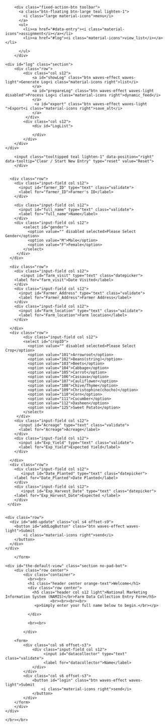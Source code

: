 <!DOCTYPE html>
<html lang="en">
<head>
	
  <meta http-equiv="Content-Type" content="text/html; charset=UTF-8"/>
  <meta name="viewport" content="width=device-width, initial-scale=1, maximum-scale=1.0"/>
  <link rel="icon" href="favicon.ico" type="image/x-icon" />  
	<link rel="apple-touch-icon" href="imgs/hello-icon-152.png">   
	<meta name="theme-color" content="white"/>  
	<meta name="apple-mobile-web-app-capable" content="yes">  
	<meta name="apple-mobile-web-app-status-bar-style" content="black"> 
	<meta name="apple-mobile-web-app-title" content="NAMIS DEF"> 
	<meta name="msapplication-TileImage" content="imgs/hello-icon-144.png">  
	<meta name="msapplication-TileColor" content="#FFFFFF">
  <title>NAMIS - CROP DATA COLLECTION FORM</title>

  <link rel="manifest" href="/namispwa.github.io/pwa.webmanifest">
  <!-- CSS  -->
  <link href="https://fonts.googleapis.com/icon?family=Material+Icons" rel="stylesheet">
  <link href="css/materialize.css" type="text/css" rel="stylesheet" media="screen,projection"/>
  <link href="css/style.css" type="text/css" rel="stylesheet" media="screen,projection"/>
</head>
<body>

<!--
	<div class="navbar-fixed">
	  <nav class="light-green lighten-1" role="navigation">
		<div class="nav-wrapper container"><a id="logo-container" href="#" class="brand-logo"><img src="imgs/hello-icon-152.png"></a>
		  <ul class="right hide-on-med-and-down">
			<li><a href="#data-entry">Form<i class="material-icons right">assignment</i></a></li>
			<li><a href="#log">Log<i class="material-icons right">view_list</i></a></li>
			
		  </ul>

		  <ul id="nav-mobile" class="sidenav">
			<li><a href="#data-entry">Form<i class="material-icons right">assignment</i></a></li>
			<li><a href="#log">Log<i class="material-icons right">view_list</i></a></li>
		  </ul>
		  <a href="#" data-target="nav-mobile" class="sidenav-trigger"><i class="material-icons">menu</i></a>
		</div>
	  </nav>
	</div>
	
-->

	
		<div class="fixed-action-btn toolbar">
		  <a class="btn-floating btn-large teal lighten-1">
			<i class="large material-icons">menu</i>
		  </a>
		  <ul>
			<li><a href="#data-entry"><i class="material-icons">assignment</i></a></li>
			<li><a href="#log"><i class="material-icons">view_list</i></a></li>
	
		  </ul>
		</div>
			  


<div class="container">
<main role="main" class="app">

  	<div id="log" class="section">
		<div class="row">
			<div class="col s12">
				<a id="showLog" class="btn waves-effect waves-light">Generate Log<i class="material-icons right">list</i>
				</a>
				<a id="prepareLog" class="btn waves-effect waves-light disabled">Process Log<i class="material-icons right">dynamic_feed</i>
				</a>
				 <a id="export" class="btn waves-effect waves-light ">Export<i class="material-icons right">save_alt</i>
				</a>
			 </div>
			<div class="col s12">
				<div id="LogList">

				</div>
			</div>
		</div>
	</div>
   
   
   <div id="data-entry" class="section">

   <div class="row">
    <form id="entry-form" class="col s12">
		<div class="row">
			
		<input class="tooltipped teal lighten-1" data-position="right" data-tooltip="Clear / Start New Entry" type="reset" value="Reset">
		</div>

	
	  <div class="row">
		<div class="input-field col s12">
          <input id="farmer_ID" type="text" class="validate">
          <label for="farmer_ID">Farmer's ID</label>
        </div>
	  
		<div class="input-field col s12">
          <input id="full_name" type="text" class="validate">
          <label for="full_name">Name</label>
        </div>
		<div class="input-field col s12">
			<select id="gender">
			  <option value="" disabled selected>Please Select Gender</option>
			  <option value="M">Male</option>
			  <option value="F">Female</option>
			</select>
		 </div>
	  </div>

      <div class="row">		
		<div class="input-field col s12">
           <input id="farm_visit" type="text" class="datepicker">
		<label for="farm_visit">Date Visited</label>
        </div>
        <div class="input-field col s12">
          <input id="Farmer_Address" type="text" class="validate">
          <label for="Farmer_Address">Farmer Address</label>
        </div>
		<div class="input-field col s12">
          <input id="Farm_location" type="text" class="validate">
          <label for="Farm_location">Farm location</label>
        </div>

      </div>
      <div class="row">
	  		<div class="input-field col s12">
			<select id="cropID">
			  <option value="" disabled selected>Please Select Crop</option>
			  <option value="101">Arrowroot</option>
			  <option value="102">Beans(string)</option>
			  <option value="103">Beets</option>
			  <option value="104">Cabbage</option>
			  <option value="105">Carrot</option>
			  <option value="106">Cassava</option>
			  <option value="107">Cauliflower</option>
			  <option value="108">Chive/Thyme</option>
			  <option value="109">Christophine(chocho)</option>
			  <option value="110">Corn</option>
			  <option value="111">Cucumber</option>
			  <option value="112">Dasheen</option>
			  <option value="125">Sweet Potato</option>
			</select>
		 </div>
        <div class="input-field col s12">
          <input id="Acreage" type="text" class="validate">
          <label for="Acreage">Acreage</label>
        </div>
		<div class="input-field col s12">
          <input id="Exp_Yield" type="text" class="validate">
          <label for="Exp_Yield">Expected Yield</label>
        </div>

      </div>
	  <div class="row">
		<div class="input-field col s12">
           <input id="Date_Planted" type="text" class="datepicker">
		<label for="Date_Planted">Date Planted</label>
        </div>
		<div class="input-field col s12">
           <input id="Exp_Harvest_Date" type="text" class="datepicker">
		<label for="Exp_Harvest_Date">Expected </label>
		</div>
	 </div>
	 
	 
    <div class="row">
      <div id="add-update" class="col s4 offset-s9">
		<button id="addLogButton" class="btn waves-effect waves-light">Submit
			<i class="material-icons right">send</i>
		</button>
	  </div>
    </div>
         
		</form>
  </div>
      </div>
	  
	  
	<div id="the-default-view" class="section no-pad-bot">
		<div class="row center">
		    <div class="container">
			  <br><br>
			  <h1 class="header center orange-text">Welcome</h1>
			  <div class="row center">
				<h5 class="header col s12 light">National Marketing Information System (NAMIS)</br>Farm Data Collection Entry Form</h5>
						<br><br><br><br>
				 <p>Simply enter your full name below to begin.</br></p>

			  </div>

			  <br><br>

			</div>
		
		<form>
			<div class="col s6 offset-s3">
				<div class="input-field col s12">
					 <input id="datacollector" type="text" class="validate">
					 <label for="datacollector">Name</label>
				</div>
			</div>
			<div class="col s6 offset-s3">
				<button id="login" class="btn waves-effect waves-light">Submit
					<i class="material-icons right">send</i>
				</button>
			</div>
		</form>
		</div>
	</div>
	  
</main>
    </div>
	

	
    </br></br>





  <footer>

  </footer>


  <!--  Scripts-->
  <script src="https://code.jquery.com/jquery-2.1.1.min.js"></script>
  <script src="js/materialize.js"></script>
  <script src="js/init.js"></script>
  <script src="js/crops.js"></script>
  
  
  </body>
</html>

